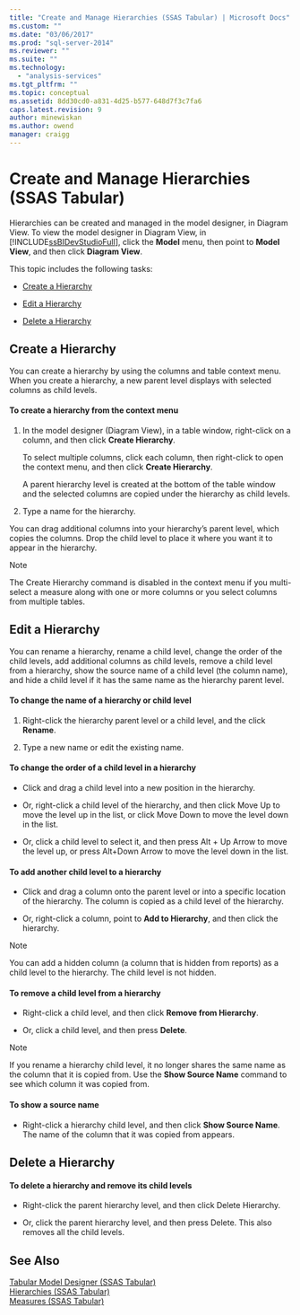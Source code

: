 ```yaml
---
title: "Create and Manage Hierarchies (SSAS Tabular) | Microsoft Docs"
ms.custom: ""
ms.date: "03/06/2017"
ms.prod: "sql-server-2014"
ms.reviewer: ""
ms.suite: ""
ms.technology: 
  - "analysis-services"
ms.tgt_pltfrm: ""
ms.topic: conceptual
ms.assetid: 8dd30cd0-a831-4d25-b577-648d7f3c7fa6
caps.latest.revision: 9
author: minewiskan
ms.author: owend
manager: craigg
---
```

# Create and Manage Hierarchies (SSAS Tabular)
  Hierarchies can be created and managed in the model designer, in Diagram View. To view the model designer in Diagram View, in [!INCLUDE[ssBIDevStudioFull](../../includes/ssbidevstudiofull-md.md)], click the **Model** menu, then point to **Model View**, and then click **Diagram View**.  
  
 This topic includes the following tasks:  
  
-   [Create a Hierarchy](#bkmk_create)  
  
-   [Edit a Hierarchy](#bkmk_edit)  
  
-   [Delete a Hierarchy](#bkmk_delete)  
  
##  <a name="bkmk_create"></a> Create a Hierarchy  
 You can create a hierarchy by using the columns and table context menu. When you create a hierarchy, a new parent level displays with selected columns as child levels.  
  
#### To create a hierarchy from the context menu  
  
1.  In the model designer (Diagram View), in a table window, right-click on a column, and then click **Create Hierarchy**.  
  
     To select multiple columns, click each column, then right-click to open the context menu, and then click **Create Hierarchy**.  
  
     A parent hierarchy level is created at the bottom of the table window and the selected columns are copied under the hierarchy as child levels.  
  
2.  Type a name for the hierarchy.  
  
 You can drag additional columns into your hierarchy’s parent level, which copies the columns. Drop the child level to place it where you want it to appear in the hierarchy.  
  
> [!NOTE]  
>  The Create Hierarchy command is disabled in the context menu if you multi-select a measure along with one or more columns or you select columns from multiple tables.  
  
##  <a name="bkmk_edit"></a> Edit a Hierarchy  
 You can rename a hierarchy, rename a child level, change the order of the child levels, add additional columns as child levels, remove a child level from a hierarchy, show the source name of a child level (the column name), and hide a child level if it has the same name as the hierarchy parent level.  
  
#### To change the name of a hierarchy or child level  
  
1.  Right-click the hierarchy parent level or a child level, and the click **Rename**.  
  
2.  Type a new name or edit the existing name.  
  
#### To change the order of a child level in a hierarchy  
  
-   Click and drag a child level into a new position in the hierarchy.  
  
-   Or, right-click a child level of the hierarchy, and then click Move Up to move the level up in the list, or click Move Down to move the level down in the list.  
  
-   Or, click a child level to select it, and then press Alt + Up Arrow to move the level up, or press Alt+Down Arrow to move the level down in the list.  
  
#### To add another child level to a hierarchy  
  
-   Click and drag a column onto the parent level or into a specific location of the hierarchy. The column is copied as a child level of the hierarchy.  
  
-   Or, right-click a column, point to **Add to Hierarchy**, and then click the hierarchy.  
  
> [!NOTE]  
>  You can add a hidden column (a column that is hidden from reports) as a child level to the hierarchy. The child level is not hidden.  
  
#### To remove a child level from a hierarchy  
  
-   Right-click a child level, and then click **Remove from Hierarchy**.  
  
-   Or, click a child level, and then press **Delete**.  
  
> [!NOTE]  
>  If you rename a hierarchy child level, it no longer shares the same name as the column that it is copied from. Use the **Show Source Name** command to see which column it was copied from.  
  
#### To show a source name  
  
-   Right-click a hierarchy child level, and then click **Show Source Name**. The name of the column that it was copied from appears.  
  
##  <a name="bkmk_delete"></a> Delete a Hierarchy  
  
#### To delete a hierarchy and remove its child levels  
  
-   Right-click the parent hierarchy level, and then click Delete Hierarchy.  
  
-   Or, click the parent hierarchy level, and then press Delete. This also removes all the child levels.  
  
## See Also  
 [Tabular Model Designer &#40;SSAS Tabular&#41;](../tabular-model-designer-ssas-tabular.md)   
 [Hierarchies &#40;SSAS Tabular&#41;](hierarchies-ssas-tabular.md)   
 [Measures &#40;SSAS Tabular&#41;](measures-ssas-tabular.md)  
  
  
